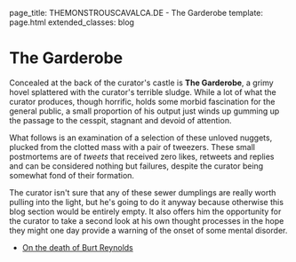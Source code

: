 page_title: THEMONSTROUSCAVALCA.DE - The Garderobe
template: page.html
extended_classes: blog

# The Garderobe

Concealed at the back of the curator's castle is **The Garderobe**, a grimy hovel splattered with the curator's terrible sludge.
While a lot of what the curator produces, though horrific, holds some morbid fascination for the general public, a small proportion
of his output just winds up gumming up the passage to the cesspit, stagnant and devoid of attention.

What follows is an examination of a selection of these unloved nuggets, plucked from the clotted mass with a pair of tweezers.  These
small postmortems are of _tweets_ that received zero likes, retweets and replies and can be considered nothing but failures, despite the 
curator being somewhat fond of their formation.

The curator isn't sure that any of these sewer dumplings are really worth pulling into the light, but he's going to do it anyway because
otherwise this blog section would be entirely empty. It also offers him the opportunity for the curator to take a second look at his own thought processes
in the hope they might one day provide a warning of the onset of some mental disorder.

* [On the death of Burt Reynolds](/ill-conceptions/the-garderobe/burt-reynolds.html) 